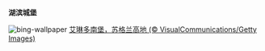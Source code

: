 
**湖滨城堡**

![bing-wallpaper](https://www.bing.com/th?id=OHR.EileanDonanDawn_ZH-CN0383017858_1920x1080.jpg)
[艾琳多南堡，苏格兰高地 (© VisualCommunications/Getty Images)](https://www.bing.com/search?q=%E8%89%BE%E7%90%B3%E5%A4%9A%E5%8D%97%E5%A0%A1&amp;form=hpcapt&amp;mkt=zh-cn)
  
